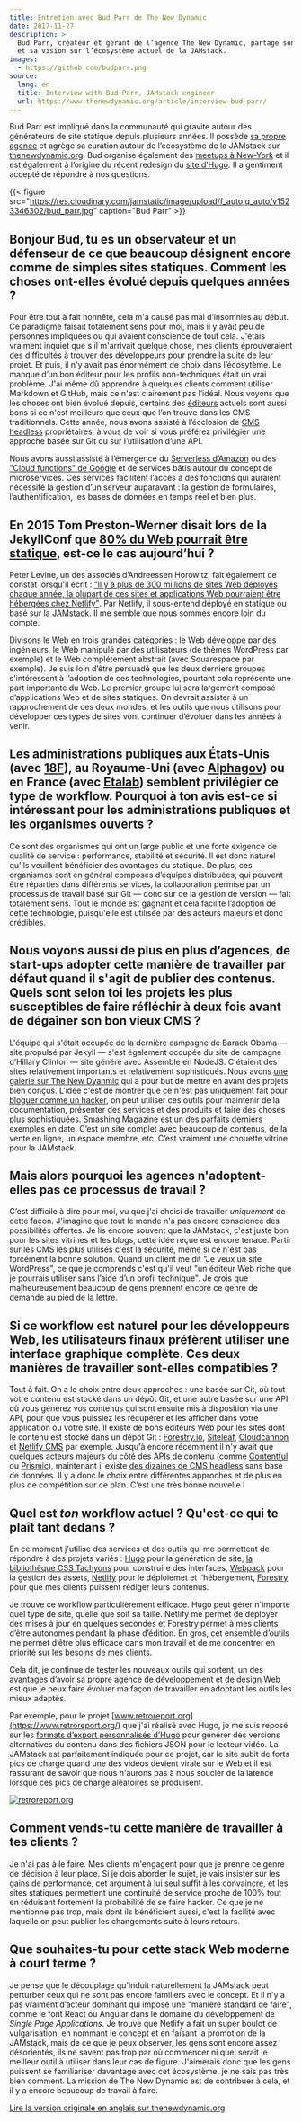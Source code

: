 ```yaml
---
title: Entretien avec Bud Parr de The New Dynamic
date: 2017-11-27
description: >
  Bud Parr, créateur et gérant de l’agence The New Dynamic, partage son expérience
  et sa vision sur l’écosystème actuel de la JAMstack.
images:
  - https://github.com/budparr.png
source:
  lang: en
  title: Interview with Bud Parr, JAMstack engineer
  url: https://www.thenewdynamic.org/article/interview-bud-parr/
---
```


Bud Parr est impliqué dans la communauté qui gravite autour des générateurs de
site statique depuis plusieurs années. Il possède
[sa propre agence](https://www.thenewdynamic.com/) et agrège sa curation autour
de l’écosystème de la JAMstack sur
[thenewdynamic.org](https://thenewdynamic.org). Bud organise également des
[meetups à New-York](http://www.meetup.com/the-new-dynamic/) et il est également
à l’origine du récent redesign du [site d’Hugo](https://gohugo.io/). Il a
gentiment accepté de répondre à nos questions.

{{< figure src="https://res.cloudinary.com/jamstatic/image/upload/f_auto,q_auto/v1523346302/bud_parr.jpg" caption="Bud Parr" >}}

## Bonjour Bud, tu es un observateur et un défenseur de ce que beaucoup désignent encore comme de simples sites statiques. Comment les choses ont-elles évolué depuis quelques années ?

Pour être tout à fait honnête, cela m'a causé pas mal d’insomnies au début. Ce
paradigme faisait totalement sens pour moi, mais il y avait peu de personnes
impliquées ou qui avaient conscience de tout cela. J'étais vraiment inquiet que
s'il m'arrivait quelque chose, mes clients éprouveraient des difficultés à
trouver des développeurs pour prendre la suite de leur projet. Et puis, il n'y
avait pas énormément de choix dans l’écosytème. Le manque d’un bon éditeur pour
les profils non-techniques était un vrai problème. J'ai même dû apprendre à
quelques clients comment utiliser Markdown et GitHub, mais ce n'est clairement
pas l’idéal. Nous voyons que les choses ont bien évolué depuis, certains des
[éditeurs](https://thenewdynamic.org/tools/content-management/) actuels sont
aussi bons si ce n'est meilleurs que ceux que l’on trouve dans les CMS
traditionnels. Cette année, nous avons assisté à l’écclosion de
[CMS headless](https://www.thenewdynamic.org/tools/content-management/headless-cms/)
propriétaires, à vous de voir si vous préférez privilégier une approche basée
sur Git ou sur l’utilisation d’une API.

Nous avons aussi assisté à l’émergence du
[Serverless d’Amazon](https://aws.amazon.com/serverless/) ou des
["Cloud functions" de Google](https://cloud.google.com/functions/) et de
services bâtis autour du concept de microservices. Ces services facilitent
l’accès à des fonctions qui auraient nécessité la gestion d’un serveur
auparavant : la gestion de formulaires, l’authentification, les bases de données
en temps réel et bien plus.

## En 2015 Tom Preston-Werner disait lors de la JekyllConf que [80% du Web pourrait être statique](https://www.youtube.com/watch?v=BMve1OCKj6M&t=39m55s), est-ce le cas aujourd’hui ?

Peter Levine, un des associés d’Andreessen Horowitz, fait également ce constat
lorsqu'il écrit :
[<q>Il y a plus de 300 millions de sites Web déployés chaque année, la plupart de ces sites et applications Web pourraient être hébergées chez Netlify</q>](https://a16z.com/2017/08/09/netlify/).
Par Netlify, il sous-entend déployé en statique ou basé sur la
[JAMstack](https://jamstack.org/). Il me semble que nous sommes encore loin du
compte.

Divisons le Web en trois grandes catégories : le Web développé par des
ingénieurs, le Web manipulé par des utilisateurs (de thèmes WordPress par
exemple) et le Web complétement abstrait (avec Squarespace par exemple). Je suis
loin d’être persuadé que les deux derniers groupes s'intéressent à l’adoption de
ces technologies, pourtant cela représente une part importante du Web. Le
premier groupe lui sera largement composé d’applications Web et de sites
statiques. On devrait assister à un rapprochement de ces deux mondes, et les
outils que nous utilisons pour développer ces types de sites vont continuer
d’évoluer dans les années à venir.

## Les administrations publiques aux États-Unis (avec [18F](https://18f.gsa.gov/)), au Royaume-Uni (avec [Alphagov](https://github.com/alphagov)) ou en France (avec [Etalab](https://www.etalab.gouv.fr)) semblent privilégier ce type de workflow. Pourquoi à ton avis est-ce si intéressant pour les administrations publiques et les organismes ouverts ?

Ce sont des organismes qui ont un large public et une forte exigence de qualité
de service : performance, stabilité et sécurité. Il est donc naturel qu'ils
veuillent bénéficier des avantages du statique. De plus, ces organismes sont en
général composés d’équipes distribuées, qui peuvent être réparties dans
différents services, la collaboration permise par un processus de travail basé
sur Git — donc sur de la gestion de version — fait totalement sens. Tout le
monde est gagnant et cela facilite l’adoption de cette technologie, puisqu'elle
est utilisée par des acteurs majeurs et donc crédibles.

## Nous voyons aussi de plus en plus d’agences, de start-ups adopter cette manière de travailler par défaut quand il s'agit de publier des contenus. Quels sont selon toi les projets les plus susceptibles de faire réfléchir à deux fois avant de dégaîner son bon vieux CMS ?

L'équipe qui s'était occupée de la dernière campagne de Barack Obama — site
propulsé par Jekyll — s'est également occupée du site de campagne d’Hillary
Clinton — site généré avec Assemble en NodeJS. C'étaient des sites relativement
importants et relativement sophistiqués. Nous avons
[une galerie sur The New Dyanmic](https://www.thenewdynamic.org/showcase/) qui a
pour but de mettre en avant des projets bien conçus. L'idée c'est de montrer que
ce n'est pas uniquement fait pour
[bloguer comme un hacker](http://tom.preston-werner.com/2008/11/17/blogging-like-a-hacker.html),
on peut utiliser ces outils pour maintenir de la documentation, présenter des
services et des produits et faire des choses plus sophistiquées.
[Smashing Magazine](https://www.smashingmagazine.com/) est un des parfaits
derniers exemples en date. C’est un site complet avec beaucoup de contenus, de
la vente en ligne, un espace membre, etc. C’est vraiment une chouette vitrine
pour la JAMstack.

## Mais alors pourquoi les agences n'adoptent-elles pas ce processus de travail ?

C’est difficile à dire pour moi, vu que j'ai choisi de travailler _uniquement_
de cette façon. J'imagine que tout le monde n'a pas encore conscience des
possibilités offertes. Je lis encore souvent que la JAMstack, c'est juste bon
pour les sites vitrines et les blogs, cette idée reçue est encore tenace. Partir
sur les CMS les plus utilisés c'est la sécurité, même si ce n'est pas forcément
la bonne solution. Quand un client me dit "Je veux un site WordPress", ce que je
comprends c'est qu'il veut "un éditeur Web riche que je pourrais utiliser sans
l’aide d’un profil technique". Je crois que malheureusement beaucoup de gens
prennent encore ce genre de demande au pied de la lettre.

## Si ce workflow est naturel pour les développeurs Web, les utilisateurs finaux préfèrent utiliser une interface graphique complète. Ces deux manières de travailler sont-elles compatibles ?

Tout à fait. On a le choix entre deux approches : une basée sur Git, où tout
votre contenu est stocké dans un dépôt Git, et une autre basée sur une API, où
vous générez vos contenus qui sont ensuite mis à disposition via une API, pour
que vous puissiez les récupérer et les afficher dans votre application ou votre
site. Il existe de bons éditeurs Web pour les sites dont le contenu est stocké
dans un dépôt Git : [Forestry.io](https://forestry.io/),
[Siteleaf](https://siteleaf.com), [Cloudcannon](https://cloudcannon.com) et
[Netlify CMS](http://netlifycms.org/) par exemple. Jusqu'à encore récemment il
n'y avait que quelques acteurs majeurs du côté des APIs de contenu (comme
[Contentful](https://www.contentful.com/) ou [Prismic](https://prismic.io/)),
maintenant il existe
[des dizaines de CMS headless](https://www.thenewdynamic.org/tools/content-management/headless-cms/)
sans base de données. Il y a donc le choix entre différentes approches et de
plus en plus de compétition sur ce plan. C’est une très bonne nouvelle !

## Quel est _ton_ workflow actuel ? Qu'est-ce qui te plaît tant dedans ?

En ce moment j'utilise des services et des outils qui me permettent de répondre
à des projets variés : [Hugo](https://gohugo.io) pour la génération de site,
[la bibliothèque CSS Tachyons](http://tachyons.io/) pour construire des
interfaces, [Webpack](https://webpack.js.org/) pour la gestion des assets,
[Netlify](https://netlify.com) pour le déploiemet et l’hébergement,
[Forestry](https://forestry.io/) pour que mes clients puissent rédiger leurs
contenus.

Je trouve ce workflow particulièrement efficace. Hugo peut gérer n'importe quel
type de site, quelle que soit sa taille. Netlify me permet de déployer des mises
à jour en quelques secondes et Forestry permet à mes clients d’être autonomes
pendant la phase d’édition. En gros, cet ensemble d’outils me permet d’être plus
efficace dans mon travail et de me concentrer en priorité sur les besoins de mes
clients.

Cela dit, je continue de tester les nouveaux outils qui sortent, un des
avantages d’avoir sa propre agence de développement et de design Web est que je
peux faire évoluer ma façon de travailler en adoptant les outils les mieux
adaptés.

Par exemple, pour le projet [www.retroreport.org](https://www.retroreport.org/)
que j'ai réalisé avec Hugo, je me suis reposé sur les
[formats d’export personnalisés d’Hugo](https://gohugo.io/templates/output-formats/)
pour générer des versions alternatives du contenu dans des fichiers JSON pour le
lecteur vidéo. La JAMstack est parfaitement indiquée pour ce projet, car le site
subit de forts pics de charge quand une des vidéos devient virale sur le Web et
il est rassurant de savoir que nous n'aurons pas à nous soucier de la latence
lorsque ces pics de charge aléatoires se produisent.

[![retroreport.org](https://www.thenewdynamic.org/uploads/retroreportorg.jpg)](https://www.retroreport.org)

## Comment vends-tu cette manière de travailler à tes clients ?

Je n'ai pas à le faire. Mes clients m'engagent pour que je prenne ce genre de
décision à leur place. Si je dois aborder le sujet, je vais insister sur les
gains de performance, cet argument à lui seul suffit à les convaincre, et les
sites statiques permettent une continuité de service proche de 100% tout en
réduisant fortement la probabilité de se faire hacker. Ce que je ne mentionne
pas trop, mais dont ils bénéficient aussi, c'est la facilité avec laquelle on
peut publier les changements suite à leurs retours.

## Que souhaites-tu pour cette stack Web moderne à court terme ?

Je pense que le découplage qu'induit naturellement la JAMstack peut perturber
ceux qui ne sont pas encore familiers avec le concept. Et il n'y a pas vraiment
d’acteur dominant qui impose une "manière standard de faire", comme le font
React ou Angular dans le domaine du développement de _Single Page Applications_.
Je trouve que Netlify a fait un super boulot de vulgarisation, en nommant le
concept et en faisant la promotion de la JAMstack, mais de ce que je peux
observer, les gens sont encore assez désorientés, ils ne savent pas trop par où
commencer ni quel serait le meilleur outil à utiliser dans leur cas de figure.
J'aimerais donc que les gens puissent se familiariser davantage avec cet
écosystème, je ne sais pas très bien comment. La mission de The New Dynamic est
de contribuer à cela, et il y a encore beaucoup de travail à faire.

[Lire la version originale en anglais sur thenewdynamic.org](https://www.thenewdynamic.org/article/2017-11-27-interview-with-bud-parr/)
